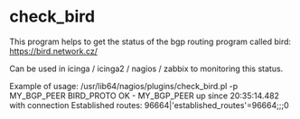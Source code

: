 # check_bird
This program helps to get the status of the bgp routing program called bird:  https://bird.network.cz/  

Can be used in icinga / icinga2 / nagios / zabbix to monitoring this status.

Example of usage:
/usr/lib64/nagios/plugins/check_bird.pl -p MY_BGP_PEER
BIRD_PROTO OK - MY_BGP_PEER up since 20:35:14.482 with connection Established routes: 96664|'established_routes'=96664;;;0

